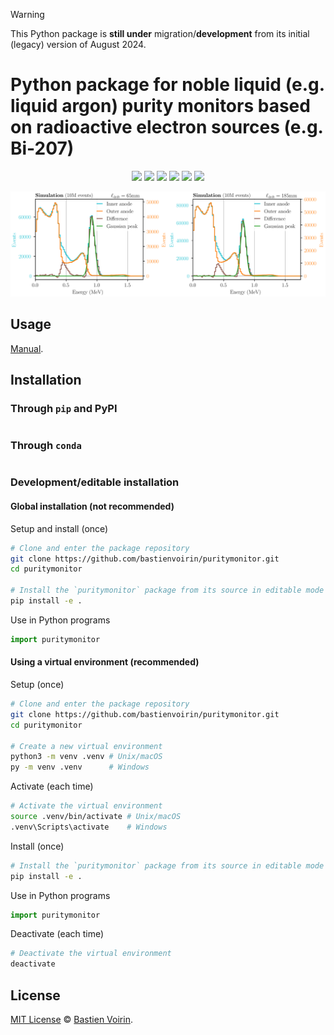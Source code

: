 > [!WARNING]  
> This Python package is **still under** migration/**development** from its initial (legacy) version of August 2024.

# Python package for noble liquid (e.g. liquid argon) purity monitors based on radioactive electron sources (e.g. Bi-207)

<p align="center">
<a href="https://github.com/bastienvoirin/puritymonitor"><img src="https://img.shields.io/badge/Python-3776AB?&logo=Python&logoColor=fff" /></a>
<a href="https://github.com/bastienvoirin/puritymonitor/blob/main/LICENSE"><img src="https://img.shields.io/badge/License-MIT-green.svg?style=flat" /></a>
<a href="https://pypi.org/project/puritymonitor/"><img src="https://img.shields.io/pypi/v/puritymonitor" /></a>
<a href="https://anaconda.org/conda-forge/puritymonitor"><img src="https://img.shields.io/conda/vn/conda-forge/puritymonitor.svg"/></a>
<a href="https://github.com/bastienvoirin/puritymonitor"><img src="https://tokei.rs/b1/github/bastienvoirin/puritymonitor?category=files&style=flat" /></a>
<a href="https://github.com/bastienvoirin/puritymonitor"><img src="https://tokei.rs/b1/github/bastienvoirin/puritymonitor?style=flat" /></a>
</p>

![](/static/dual_pm.svg)

## Usage

[Manual](/docs/manual%20(under%20development).pdf).

## Installation

### Through `pip` and PyPI

```sh
```

### Through `conda`

```sh
```

### Development/editable installation

#### Global installation (not recommended)

Setup and install (once)

```sh
# Clone and enter the package repository
git clone https://github.com/bastienvoirin/puritymonitor.git
cd puritymonitor

# Install the `puritymonitor` package from its source in editable mode
pip install -e .
```

Use in Python programs

```py
import puritymonitor
```

#### Using a virtual environment (recommended)

Setup (once)

```sh
# Clone and enter the package repository
git clone https://github.com/bastienvoirin/puritymonitor.git
cd puritymonitor

# Create a new virtual environment
python3 -m venv .venv # Unix/macOS
py -m venv .venv      # Windows
```

Activate (each time)

```sh
# Activate the virtual environment
source .venv/bin/activate # Unix/macOS
.venv\Scripts\activate    # Windows
```

Install (once)

```sh
# Install the `puritymonitor` package from its source in editable mode
pip install -e .
```

Use in Python programs

```py
import puritymonitor
```

Deactivate (each time)

```sh
# Deactivate the virtual environment
deactivate
```

## License

[MIT License](/LICENSE) © [Bastien Voirin](https://github.com/bastienvoirin).
